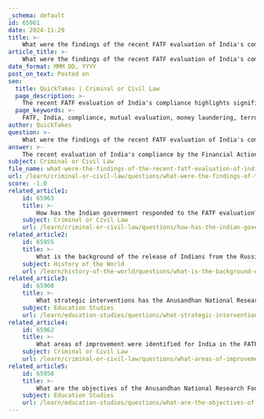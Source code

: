 ```yaml
---
_schema: default
id: 65961
date: 2024-11-29
title: >-
    What were the findings of the recent FATF evaluation of India's compliance?
article_title: >-
    What were the findings of the recent FATF evaluation of India's compliance?
date_format: MMM DD, YYYY
post_on_text: Posted on
seo:
  title: QuickTakes | Criminal or Civil Law
  page_description: >-
    The recent FATF evaluation of India's compliance highlights significant findings including high technical compliance, regular follow-up category, effective anti-money laundering measures, and the need for continued improvements in combating money laundering and terrorist financing.
  page_keywords: >-
    FATF, India, compliance, mutual evaluation, money laundering, terrorist financing, technical compliance, regular follow-up, digital economy, AML, CFT, JAM Trinity, risk understanding
author: QuickTakes
question: >-
    What were the findings of the recent FATF evaluation of India's compliance?
answer: >-
    The recent evaluation of India's compliance by the Financial Action Task Force (FATF) for the 2023-24 period has yielded significant findings. India has achieved an "outstanding outcome" in its Mutual Evaluation, which was adopted during the FATF plenary held in Singapore from June 26 to June 28, 2024. This evaluation highlights India's effective measures in combating money laundering (ML) and terrorist financing (TF).\n\nKey findings from the evaluation include:\n\n1. **High Level of Technical Compliance**: India has been recognized for achieving a high level of technical compliance with the FATF Recommendations. This indicates that the country has implemented robust frameworks and measures to address issues related to money laundering and terrorist financing.\n\n2. **Regular Follow-Up Category**: India has been placed in the "regular follow-up" category, a distinction shared by only four other G20 countries. This category reflects the FATF's acknowledgment of India's ongoing efforts and commitment to improving its anti-money laundering (AML) and counter-terrorist financing (CFT) systems.\n\n3. **Effective Measures**: The evaluation report emphasizes India's transition from a cash-based economy to a digital economy, the implementation of the JAM (Jan Dhan, Aadhaar, Mobile) Trinity, and the enforcement of strict cash transaction regulations as effective measures in combating illicit finance.\n\n4. **Continued Improvement Needed**: Despite the positive evaluation, the FATF report stresses the importance of continued improvements in India's systems, particularly as the economy and financial system grow. It highlights the need for timely completion of money laundering and terrorist financing trials and appropriate sanctions for offenders.\n\n5. **Good Results in Risk Understanding**: The FATF-APG-EAG assessment indicates that India has made good progress in understanding risks, accessing beneficial ownership information, and depriving criminals of their assets.\n\nOverall, the FATF's evaluation underscores India's commitment to tackling money laundering and terrorist financing, while also pointing out areas for further enhancement to ensure the effectiveness of its financial systems.
subject: Criminal or Civil Law
file_name: what-were-the-findings-of-the-recent-fatf-evaluation-of-indias-compliance.md
url: /learn/criminal-or-civil-law/questions/what-were-the-findings-of-the-recent-fatf-evaluation-of-indias-compliance
score: -1.0
related_article1:
    id: 65963
    title: >-
        How has the Indian government responded to the FATF evaluation?
    subject: Criminal or Civil Law
    url: /learn/criminal-or-civil-law/questions/how-has-the-indian-government-responded-to-the-fatf-evaluation
related_article2:
    id: 65955
    title: >-
        What is the background of the release of Indians from the Russian army?
    subject: History of the World
    url: /learn/history-of-the-world/questions/what-is-the-background-of-the-release-of-indians-from-the-russian-army
related_article3:
    id: 65960
    title: >-
        What strategic interventions has the Anusandhan National Research Foundation undertaken?
    subject: Education Studies
    url: /learn/education-studies/questions/what-strategic-interventions-has-the-anusandhan-national-research-foundation-undertaken
related_article4:
    id: 65962
    title: >-
        What areas of improvement were identified for India in the FATF evaluation?
    subject: Criminal or Civil Law
    url: /learn/criminal-or-civil-law/questions/what-areas-of-improvement-were-identified-for-india-in-the-fatf-evaluation
related_article5:
    id: 65958
    title: >-
        What are the objectives of the Anusandhan National Research Foundation?
    subject: Education Studies
    url: /learn/education-studies/questions/what-are-the-objectives-of-the-anusandhan-national-research-foundation
---
```


&nbsp;